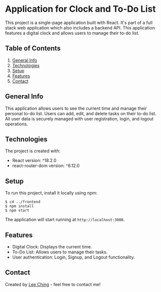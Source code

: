 # Application for Clock and To-Do List

This project is a single-page application built with React. It's part of a full stack web application which also includes a backend API. This application features a digital clock and allows users to manage their to-do list.

## Table of Contents
1. [General Info](#general-info)
2. [Technologies](#technologies)
3. [Setup](#setup)
4. [Features](#features)
5. [Contact](#contact)

## General Info

This application allows users to see the current time and manage their personal to-do list. Users can add, edit, and delete tasks on their to-do list. All user data is securely managed with user registration, login, and logout operations.

## Technologies

The project is created with:

* React version: ^18.2.0
* react-router-dom version: ^6.12.0

## Setup

To run this project, install it locally using npm:

```
$ cd ../frontend
$ npm install
$ npm start
```

The application will start running at `http://localhost:3000`.

## Features

* Digital Clock: Displays the current time.
* To-Do List: Allows users to manage their tasks.
* User authentication: Login, Signup, and Logout functionality.

## Contact

Created by [Lee Ching](mailto:qaz741qhn@gmail.com) - feel free to contact me!
